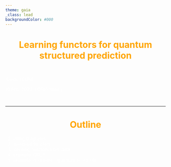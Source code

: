 ```yaml
---
theme: gaia
_class: lead
backgroundColor: #000
---
```


<style>
* { text-align: left; color: white; }
h1, strong, a { color: orange; font-weight: bold; text-decoration: none; }
img {
    display: block;
    margin-left: auto;
    margin-right: auto;
    background-color: white;
}
section table thead th {
    background-color: black;
}
section table th {
    border: none;
}
</style>

# Learning functors for quantum structured prediction

<style scoped> h1 { text-align: center; }</style>

$$\quad$$

Alexis TOUMI

16 Feb. 2023, LORIA Nancy

$$\quad$$

---

# Outline

1) string diagrams
2) monoidal functors
3) learning functors from data
4) example: QNLP
5) example: distributed quantum protocols